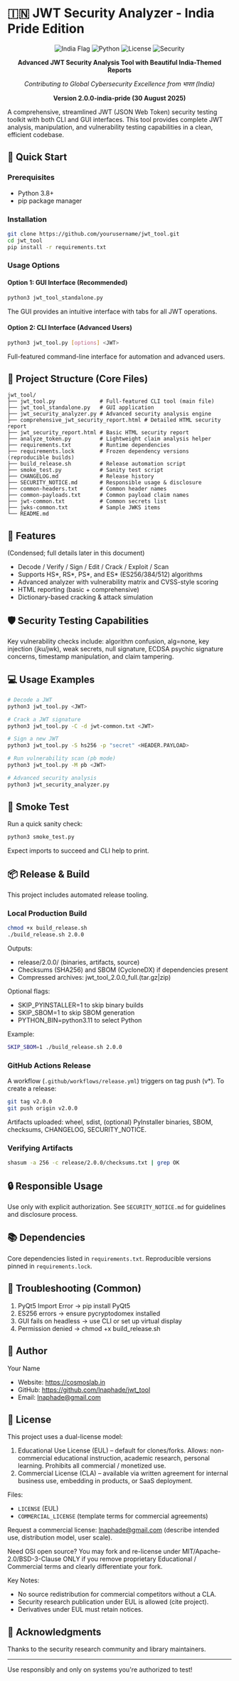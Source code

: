 # 🇮🇳 JWT Security Analyzer - India Pride Edition

<div align="center">

![India Flag](https://img.shields.io/badge/Made%20with-❤️%20from%20India-orange?style=for-the-badge&logo=data:image/svg+xml;base64,PHN2ZyB3aWR0aD0iMjQiIGhlaWdodD0iMTYiIHZpZXdCb3g9IjAgMCAyNCAxNiIgZmlsbD0ibm9uZSIgeG1sbnM9Imh0dHA6Ly93d3cudzMub3JnLzIwMDAvc3ZnIj4KPHJlY3Qgd2lkdGg9IjI0IiBoZWlnaHQ9IjUuMzMiIGZpbGw9IiNGRjk5MzMiLz4KPHJlY3QgeT0iNS4zMyIgd2lkdGg9IjI0IiBoZWlnaHQ9IjUuMzMiIGZpbGw9IndoaXRlIi8+CjxyZWN0IHk9IjEwLjY3IiB3aWR0aD0iMjQiIGhlaWdodD0iNS4zMyIgZmlsbD0iIzEzODgwOCIvPgo8L3N2Zz4K)
![Python](https://img.shields.io/badge/Python-3.7+-blue?style=for-the-badge&logo=python)
![License](https://img.shields.io/badge/License-Dual%20License-green?style=for-the-badge)
![Security](https://img.shields.io/badge/Security-Enterprise%20Grade-red?style=for-the-badge&logo=shield)

**Advanced JWT Security Analysis Tool with Beautiful India-Themed Reports**

*Contributing to Global Cybersecurity Excellence from भारत (India)*

**Version 2.0.0-india-pride (30 August 2025)**

</div>

A comprehensive, streamlined JWT (JSON Web Token) security testing toolkit with both CLI and GUI interfaces. This tool provides complete JWT analysis, manipulation, and vulnerability testing capabilities in a clean, efficient codebase.

## 🚀 Quick Start

### Prerequisites
- Python 3.8+
- pip package manager

### Installation
```bash
git clone https://github.com/yourusername/jwt_tool.git
cd jwt_tool
pip install -r requirements.txt
```

### Usage Options

#### Option 1: GUI Interface (Recommended)
```bash
python3 jwt_tool_standalone.py
```
The GUI provides an intuitive interface with tabs for all JWT operations.

#### Option 2: CLI Interface (Advanced Users)
```bash
python3 jwt_tool.py [options] <JWT>
```
Full-featured command-line interface for automation and advanced users.

## 📁 Project Structure (Core Files)
```
jwt_tool/
├── jwt_tool.py              # Full-featured CLI tool (main file)
├── jwt_tool_standalone.py   # GUI application
├── jwt_security_analyzer.py # Advanced security analysis engine
├── comprehensive_jwt_security_report.html # Detailed HTML security report
├── jwt_security_report.html # Basic HTML security report
├── analyze_token.py         # Lightweight claim analysis helper
├── requirements.txt         # Runtime dependencies
├── requirements.lock        # Frozen dependency versions (reproducible builds)
├── build_release.sh         # Release automation script
├── smoke_test.py            # Sanity test script
├── CHANGELOG.md             # Release history
├── SECURITY_NOTICE.md       # Responsible usage & disclosure
├── common-headers.txt       # Common header names
├── common-payloads.txt      # Common payload claim names
├── jwt-common.txt           # Common secrets list
├── jwks-common.txt          # Sample JWKS items
└── README.md
```

## 🔧 Features
(Condensed; full details later in this document)
- Decode / Verify / Sign / Edit / Crack / Exploit / Scan
- Supports HS*, RS*, PS*, and ES* (ES256/384/512) algorithms
- Advanced analyzer with vulnerability matrix and CVSS-style scoring
- HTML reporting (basic + comprehensive)
- Dictionary-based cracking & attack simulation

## 🛡️ Security Testing Capabilities
Key vulnerability checks include: algorithm confusion, alg=none, key injection (jku/jwk), weak secrets, null signature, ECDSA psychic signature concerns, timestamp manipulation, and claim tampering.

## 💻 Usage Examples
```bash
# Decode a JWT
python3 jwt_tool.py <JWT>

# Crack a JWT signature
python3 jwt_tool.py -C -d jwt-common.txt <JWT>

# Sign a new JWT
python3 jwt_tool.py -S hs256 -p "secret" <HEADER.PAYLOAD>

# Run vulnerability scan (pb mode)
python3 jwt_tool.py -M pb <JWT>

# Advanced security analysis
python3 jwt_security_analyzer.py
```

## 🧪 Smoke Test
Run a quick sanity check:
```bash
python3 smoke_test.py
```
Expect imports to succeed and CLI help to print.

## 📦 Release & Build
This project includes automated release tooling.

### Local Production Build
```bash
chmod +x build_release.sh
./build_release.sh 2.0.0
```
Outputs:
- release/2.0.0/ (binaries, artifacts, source)
- Checksums (SHA256) and SBOM (CycloneDX) if dependencies present
- Compressed archives: jwt_tool_2.0.0_full.(tar.gz|zip)

Optional flags:
- SKIP_PYINSTALLER=1 to skip binary builds
- SKIP_SBOM=1 to skip SBOM generation
- PYTHON_BIN=python3.11 to select Python

Example:
```bash
SKIP_SBOM=1 ./build_release.sh 2.0.0
```

### GitHub Actions Release
A workflow (`.github/workflows/release.yml`) triggers on tag push (v*). To create a release:
```bash
git tag v2.0.0
git push origin v2.0.0
```
Artifacts uploaded: wheel, sdist, (optional) PyInstaller binaries, SBOM, checksums, CHANGELOG, SECURITY_NOTICE.

### Verifying Artifacts
```bash
shasum -a 256 -c release/2.0.0/checksums.txt | grep OK
```

## 🔒 Responsible Usage
Use only with explicit authorization. See `SECURITY_NOTICE.md` for guidelines and disclosure process.

## 📚 Dependencies
Core dependencies listed in `requirements.txt`. Reproducible versions pinned in `requirements.lock`.

## 🐛 Troubleshooting (Common)
1. PyQt5 Import Error -> pip install PyQt5
2. ES256 errors -> ensure pycryptodomex installed
3. GUI fails on headless -> use CLI or set up virtual display
4. Permission denied -> chmod +x build_release.sh

## 👤 Author
Your Name
- Website: https://cosmoslab.in
- GitHub: https://github.com/lnaphade/jwt_tool
- Email: lnaphade@gmail.com

## 📄 License
This project uses a dual-license model:

1. Educational Use License (EUL) – default for clones/forks. Allows: non-commercial educational instruction, academic research, personal learning. Prohibits all commercial / monetized use.
2. Commercial License (CLA) – available via written agreement for internal business use, embedding in products, or SaaS deployment.

Files:
- `LICENSE` (EUL)
- `COMMERCIAL_LICENSE` (template terms for commercial agreements)

Request a commercial license: lnaphade@gmail.com (describe intended use, distribution model, user scale).

Need OSI open source? You may fork and re-license under MIT/Apache-2.0/BSD-3-Clause ONLY if you remove proprietary Educational / Commercial terms and clearly differentiate your fork.

Key Notes:
- No source redistribution for commercial competitors without a CLA.
- Security research publication under EUL is allowed (cite project).
- Derivatives under EUL must retain notices.

## 🙏 Acknowledgments
Thanks to the security research community and library maintainers.

---
Use responsibly and only on systems you're authorized to test!
